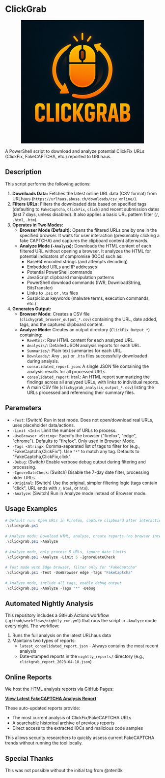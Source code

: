 # ClickGrab


<p align="center">
  <img src="assets/logo.png" alt="ClickGrab Logo" width="400">
</p>



A PowerShell script to download and analyze potential ClickFix URLs (ClickFix, FakeCAPTCHA, etc.) reported to URLhaus.

## Description

This script performs the following actions:

1.  **Downloads Data:** Fetches the latest online URL data (CSV format) from URLhaus (`https://urlhaus.abuse.ch/downloads/csv_online/`).
2.  **Filters URLs:** Filters the downloaded data based on specified tags (defaulting to `FakeCaptcha`, `ClickFix`, `click`) and recent submission dates (last 7 days, unless disabled). It also applies a basic URL pattern filter (`/`, `.html`, `.htm`).
3.  **Operates in Two Modes:**
    *   **Browser Mode (Default):** Opens the filtered URLs one by one in the specified browser. It waits for user interaction (presumably clicking a fake CAPTCHA) and captures the clipboard content afterwards.
    *   **Analyze Mode (`-Analyze`):** Downloads the HTML content of each filtered URL without opening a browser. It analyzes the HTML for potential indicators of compromise (IOCs) such as:
        *   Base64 encoded strings (and attempts decoding)
        *   Embedded URLs and IP addresses
        *   Potential PowerShell commands
        *   JavaScript clipboard manipulation patterns
        *   PowerShell download commands (IWR, DownloadString, BitsTransfer)
        *   Links to `.ps1` or `.hta` files
        *   Suspicious keywords (malware terms, execution commands, etc.)
4.  **Generates Output:**
    *   **Browser Mode:** Creates a CSV file (`clickygrab_browser_output_*.csv`) containing the URL, date added, tags, and the captured clipboard content.
    *   **Analyze Mode:** Creates an output directory (`ClickFix_Output_*`) containing:
        *   `RawHtml/`: Raw HTML content for each analyzed URL.
        *   `Analysis/`: Detailed JSON analysis reports for each URL.
        *   `Summaries/`: Plain text summaries for each URL.
        *   `Downloads/`: Any `.ps1` or `.hta` files successfully downloaded during analysis.
        *   `consolidated_report.json`: A single JSON file containing the analysis results for all processed URLs.
        *   `consolidated_report.html`: An HTML report summarizing the findings across all analyzed URLs, with links to individual reports.
        *   A main CSV file (`clickygrab_analysis_output_*.csv`) listing the URLs processed and referencing their summary files.

## Parameters

*   `-Test`: (Switch) Run in test mode. Does not open/download real URLs, uses placeholder data/actions.
*   `-Limit <Int>`: Limit the number of URLs to process.
*   `-UseBrowser <String>`: Specify the browser ("firefox", "edge", "chrome"). Defaults to "firefox". Only used in Browser Mode.
*   `-Tags <String>`: Comma-separated list of tags to filter for (e.g., "FakeCaptcha,ClickFix"). Use `"*"` to match any tag. Defaults to "FakeCaptcha,ClickFix,click".
*   `-Debug`: (Switch) Enable verbose debug output during filtering and processing.
*   `-IgnoreDateCheck`: (Switch) Disable the 7-day date filter, processing older URLs.
*   `-Original`: (Switch) Use the original, simpler filtering logic (tags contain "click", URL ends with `/`, `html`, or `htm`).
*   `-Analyze`: (Switch) Run in Analyze mode instead of Browser mode.

## Usage Examples

```powershell
# Default run: Open URLs in Firefox, capture clipboard after interaction
.\clickgrab.ps1

# Analyze mode: Download HTML, analyze, create reports (no browser interaction)
.\clickgrab.ps1 -Analyze

# Analyze mode, only process 5 URLs, ignore date limits
.\clickgrab.ps1 -Analyze -Limit 5 -IgnoreDateCheck

# Test mode with Edge browser, filter only for "FakeCaptcha"
.\clickgrab.ps1 -Test -UseBrowser edge -Tags "FakeCaptcha"

# Analyze mode, include all tags, enable debug output
.\clickgrab.ps1 -Analyze -Tags "*" -Debug
```

## Automated Nightly Analysis

This repository includes a GitHub Actions workflow (`.github/workflows/nightly_run.yml`) that runs the script in `-Analyze` mode every night. The workflow:

1. Runs the full analysis on the latest URLhaus data
2. Maintains two types of reports:
   - `latest_consolidated_report.json` - Always contains the most recent analysis
   - Date-stamped reports in the `nightly_reports/` directory (e.g., `clickgrab_report_2023-04-18.json`)

## Online Reports

We host the HTML analysis reports via GitHub Pages:

**[View Latest FakeCAPTCHA Analysis Report](https://mhaggis.github.io/ClickGrab/)**

These auto-updated reports provide:
- The most current analysis of ClickFix/FakeCAPTCHA URLs
- A searchable historical archive of previous reports
- Direct access to the extracted IOCs and malicious code samples

This allows security researchers to quickly assess current FakeCAPTCHA trends without running the tool locally.

## Special Thanks

This was not possible without the initial tag from @nterl0k
